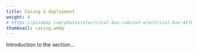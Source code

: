 ```yaml
---
title: Casing & deployment
weight: 4
# https://pixabay.com/photos/electrical-box-cabinet-electrical-box-4176478/
thumbnail: casing.webp
---
```


Introduction to the section...

